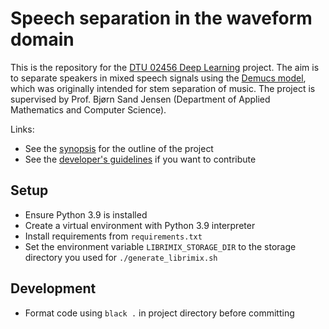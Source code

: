 # Speech separation in the waveform domain
This is the repository for the [DTU 02456 Deep Learning](https://kurser.dtu.dk/course/02456) project. The aim is to separate speakers in mixed speech signals using the [Demucs model](references/Defossez2019%20-%20Music%20Source%20Separation%20in%20the%20Waveform%20Domain.pdf), which was originally intended for stem separation of music. The project is supervised by Prof. Bjørn Sand Jensen (Department of Applied Mathematics and Computer Science).

Links:
* See the [synopsis](docs/synopsis.pdf) for the outline of the project
* See the [developer's guidelines](docs/CONTRIBUTING.md) if you want to contribute


## Setup
* Ensure Python 3.9 is installed
* Create a virtual environment with Python 3.9 interpreter
* Install requirements from `requirements.txt`
* Set the environment variable `LIBRIMIX_STORAGE_DIR` to the storage directory you used for `./generate_librimix.sh`


## Development
* Format code using `black .` in project directory before committing
